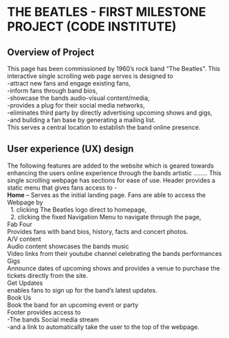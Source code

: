 # THE BEATLES - FIRST MILESTONE PROJECT (CODE INSTITUTE)

## Overview of Project
This page has been commissioned by 1960’s rock band “The Beatles”.  This interactive single scrolling web page serves is designed to<br/>
-attract new fans and engage existing fans,<br/>
-inform fans through band bios,<br/>
-showcase the bands audio-visual content/media,<br/>
-provides a plug for their social media networks,<br/>
-eliminates third party by directly advertising upcoming shows and gigs,<br/>
-and building a fan base by generating a mailing list.<br/>
This serves a central location to establish the band online presence.
 

## User experience (UX) design 
The following features are added to the website which is geared towards enhancing the users online experience through the 
bands artistic ……..  This single scrolling webpage has sections for ease of use.
Header provides a static menu that gives fans access to -<br/>
    **Home** – Serves as the initial landing page. Fans are able to access the Webpage by<br/>
    &nbsp;&nbsp;1.	clicking The Beatles logo direct to homepage,<br/>
    &nbsp;&nbsp;2.	clicking the fixed Navigation Menu to navigate through the page,<br/>
    Fab Four <br/>
        Provides fans with band bios, history, facts and concert photos.<br/>
    A/V content <br/>
        Audio content showcases the bands music<br/>
        Video links from their youtube channel celebrating the bands performances<br/>
    Gigs <br/>
        Announce dates of upcoming shows and provides a venue to purchase the tickets directly from the site.<br/>
    Get Updates <br/>
        enables fans to sign up for the band’s latest updates.<br/>
    Book Us<br/>
        Book the band for an upcoming event or party<br/>
    Footer provides access to <br/>
        -The bands Social media stream<br/>
        -and a link to automatically take the user to the top of the webpage. <br/>
	


